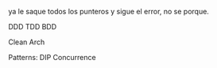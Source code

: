 ya le saque todos los punteros y sigue el error, no se porque.

DDD
TDD
BDD

Clean Arch

Patterns:
DIP
Concurrence
